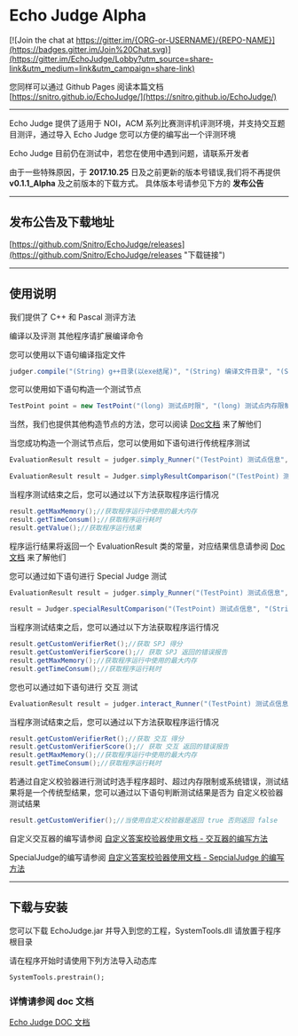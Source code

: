 ﻿# Echo Judge Alpha

[![Join the chat at https://gitter.im/{ORG-or-USERNAME}/{REPO-NAME}](https://badges.gitter.im/Join%20Chat.svg)](https://gitter.im/EchoJudge/Lobby?utm_source=share-link&utm_medium=link&utm_campaign=share-link)

您同样可以通过 Github Pages 阅读本篇文档
[https://snitro.github.io/EchoJudge/](https://snitro.github.io/EchoJudge/)

------

Echo Judge 提供了适用于 NOI，ACM 系列比赛测评机评测环境，并支持交互题目测评，通过导入 Echo Judge 您可以方便的编写出一个评测环境

Echo Judge 目前仍在测试中，若您在使用中遇到问题，请联系开发者

由于一些特殊原因，于  **2017.10.25** 日及之前更新的版本号错误,我们将不再提供 **v0.1.1_Alpha** 及之前版本的下载方式。
具体版本号请参见下方的 **发布公告**

----------
## 发布公告及下载地址
[https://github.com/Snitro/EchoJudge/releases](https://github.com/Snitro/EchoJudge/releases "下载链接")



----------

## 使用说明



我们提供了 C++ 和 Pascal 测评方法

编译以及评测 其他程序请扩展编译命令



您可以使用以下语句编译指定文件

``` java
judger.compile("(String) g++目录(以exe结尾)", "(String) 编译文件目录", "(String) 可执行文件目录");
```



您可以使用如下语句构造一个测试节点

``` java
TestPoint point = new TestPoint("(long) 测试点时限", "(long) 测试点内存限制", "(long) 测试点分值", TestPoint.Ignore_Space, "(String) 输入文件目录", "(String) 输出文件目录");
```



当然，我们也提供其他构造节点的方法，您可以阅读 [Doc文档](https://snitro.github.io/EchoJudge/doc/codeJudger/TestPoint.html
) 来了解他们



当您成功构造一个测试节点后，您可以使用如下语句进行传统程序测试

``` java
EvaluationResult result = judger.simply_Runner("(TestPoint) 测试点信息", "(String) 程序目录", "(String) 临时选手输出文件目录");//通过传统方法运行程序
		
EvaluationResult result = Judger.simplyResultComparison("(TestPoint) 测试点信息", "(String) 临时选手输出文件目录", "(EvaluationResult) 选手程序运行结果");//通过传统方法比较答案
```



当程序测试结束之后，您可以通过以下方法获取程序运行情况

``` java
result.getMaxMemory();//获取程序运行中使用的最大内存
result.getTimeConsum();//获取程序运行耗时
result.getValue();//获取程序运行结果
```

程序运行结果将返回一个 EvaluationResult 类的常量，对应结果信息请参阅 [Doc文档](https://snitro.github.io/EchoJudge/doc/constant-values.html#codeJudger.EvaluationResult.Accepted) 来了解他们



您可以通过如下语句进行 Special Judge 测试

``` java
EvaluationResult result = judger.simply_Runner("(TestPoint) 测试点信息", "(String) 程序目录", "(String) 临时选手输出文件目录");//通过传统方法运行程序
		
result = Judger.specialResultComparison("(TestPoint) 测试点信息", "(String) SPJ程序目录", "(String) 临时选手输出文件目录", "(EvaluationResult) 选手程序运行结果", "(String) 得分目录", "(String) 错误报告目录");
```



当程序测试结束之后，您可以通过以下方法获取程序运行情况

``` java
result.getCustomVerifierRet();//获取 SPJ 得分
result.getCustomVerifierScore();// 获取 SPJ 返回的错误报告
result.getMaxMemory();//获取程序运行中使用的最大内存
result.getTimeConsum();//获取程序运行耗时
```



您也可以通过如下语句进行 交互 测试



```java
EvaluationResult result = judger.interact_Runner("(TestPoint) 测试点信息", "(String) 程序目录", "(String) 交互器程序目录", "(String) 得分目录", "(String) 错误报告目录");
```



当程序测试结束之后，您可以通过以下方法获取程序运行情况

```java
result.getCustomVerifierRet();//获取 交互 得分
result.getCustomVerifierScore();// 获取 交互 返回的错误报告
result.getMaxMemory();//获取程序运行中使用的最大内存
result.getTimeConsum();//获取程序运行耗时
```



若通过自定义校验器进行测试时选手程序超时、超过内存限制或系统错误，测试结果将是一个传统型结果，您可以通过以下语句判断测试结果是否为 自定义校验器测试结果

```java
result.getCustomVerifier();//当使用自定义校验器是返回 true 否则返回 false
```



自定义交互器的编写请参阅 [自定义答案校验器使用文档 - 交互器的编写方法](https://snitro.github.io/EchoJudge/Echo%20Judge%20%E8%87%AA%E5%AE%9A%E4%B9%89%E7%AD%94%E6%A1%88%E6%A0%A1%E9%AA%8C%E5%99%A8%E4%BD%BF%E7%94%A8%E8%AF%B4%E6%98%8E#交互器的编写方法)

SpecialJudge的编写请参阅 [自定义答案校验器使用文档 - SepcialJudge 的编写方法](https://snitro.github.io/EchoJudge/Echo%20Judge%20%E8%87%AA%E5%AE%9A%E4%B9%89%E7%AD%94%E6%A1%88%E6%A0%A1%E9%AA%8C%E5%99%A8%E4%BD%BF%E7%94%A8%E8%AF%B4%E6%98%8E#specialjudge-的编写方法)



------

## 下载与安装

您可以下载 EchoJudge.jar 并导入到您的工程，SystemTools.dll 请放置于程序根目录

请在程序开始时请使用下列方法导入动态库

	SystemTools.prestrain();

### 详情请参阅 doc 文档

[Echo Judge DOC 文档](https://snitro.github.io/EchoJudge/doc/index.html) 


<style>
  .page-header{
    background-image:url(doc/images/BackGround.jpg);
    background-size: cover;
    background-position: center;
  }
</style>
